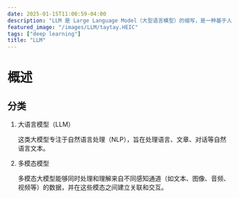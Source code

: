 ```yaml
---
date: 2025-01-15T11:00:59-04:00
description: "LLM 是 Large Language Model（大型语言模型）的缩写，是一种基于人工智能技术的自然语言处理模型。它通过大量的文本数据进行训练，能够理解和生成人类语言，广泛应用于文本生成、翻译、问答、摘要等任务。"
featured_image: "/images/LLM/taytay.HEIC"
tags: ["deep learning"]
title: "LLM"
---
```


# 概述

## 分类

1. 大语言模型（LLM）

   这类大模型专注于自然语言处理（NLP），旨在处理语言、文章、对话等自然语言文本。

2. 多模态模型

   多模态大模型能够同时处理和理解来自不同感知通道（如文本、图像、音频、视频等）的数据，并在这些模态之间建立关联和交互。
